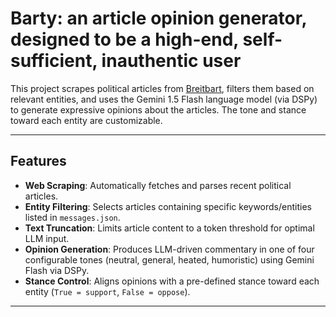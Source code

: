 # Barty: an article opinion generator, designed to be a high-end, self-sufficient, inauthentic user

This project scrapes political articles from [Breitbart](https://www.breitbart.com/politics/), filters them based on relevant entities, and uses the Gemini 1.5 Flash language model (via DSPy) to generate expressive opinions about the articles. The tone and stance toward each entity are customizable.

---

## Features

- **Web Scraping**: Automatically fetches and parses recent political articles.
- **Entity Filtering**: Selects articles containing specific keywords/entities listed in `messages.json`.
- **Text Truncation**: Limits article content to a token threshold for optimal LLM input.
- **Opinion Generation**: Produces LLM-driven commentary in one of four configurable tones (neutral, general, heated, humoristic) using Gemini Flash via DSPy.
- **Stance Control**: Aligns opinions with a pre-defined stance toward each entity (`True = support`, `False = oppose`).

---

